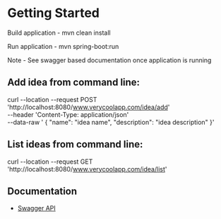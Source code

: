 # Getting Started

Build application - mvn clean install

Run application - mvn spring-boot:run

Note - See swagger based documentation once application is running

## Add idea from command line:

curl --location --request POST 'http://localhost:8080/www.verycoolapp.com/idea/add' \
--header 'Content-Type: application/json' \
--data-raw ' {
"name": "idea name",
"description": "idea description"
}'

## List ideas from command line: 

curl --location --request GET 'http://localhost:8080/www.verycoolapp.com/idea/list'


## Documentation

* [Swagger API](http://localhost:8080/swagger-ui/index.html)

